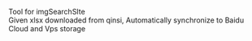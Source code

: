 Tool for imgSearchSIte <br/>
Given xlsx downloaded from qinsi, Automatically synchronize to Baidu Cloud and Vps storage
